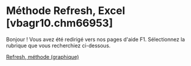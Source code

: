 
# Méthode Refresh, Excel [vbagr10.chm66953]

Bonjour ! Vous avez été redirigé vers nos pages d'aide F1. Sélectionnez la rubrique que vous recherchiez ci-dessous.

[Refresh, méthode (graphique)](http://msdn.microsoft.com/library/6bb2b3ee-413e-ad0d-1b94-770b21c9ebcc%28Office.15%29.aspx)
